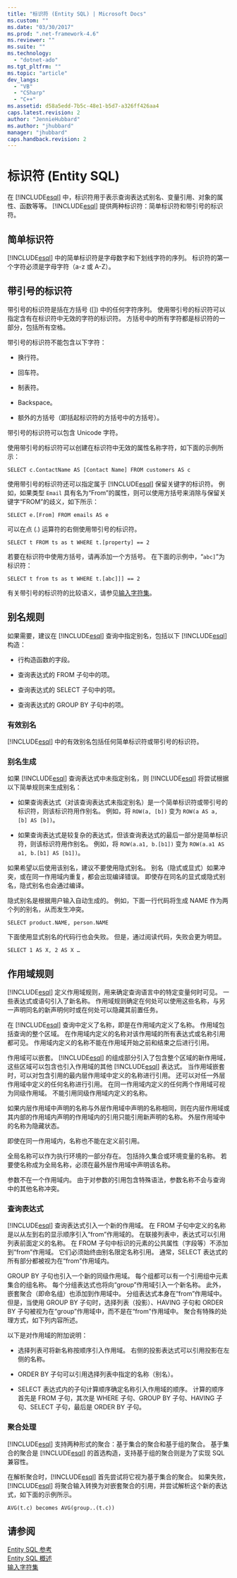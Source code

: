 ```yaml
---
title: "标识符 (Entity SQL) | Microsoft Docs"
ms.custom: ""
ms.date: "03/30/2017"
ms.prod: ".net-framework-4.6"
ms.reviewer: ""
ms.suite: ""
ms.technology: 
  - "dotnet-ado"
ms.tgt_pltfrm: ""
ms.topic: "article"
dev_langs: 
  - "VB"
  - "CSharp"
  - "C++"
ms.assetid: d58a5edd-7b5c-48e1-b5d7-a326ff426aa4
caps.latest.revision: 2
author: "JennieHubbard"
ms.author: "jhubbard"
manager: "jhubbard"
caps.handback.revision: 2
---
```

# 标识符 (Entity SQL)
在 [!INCLUDE[esql](../../../../../../includes/esql-md.md)] 中，标识符用于表示查询表达式别名、变量引用、对象的属性、函数等等。  [!INCLUDE[esql](../../../../../../includes/esql-md.md)] 提供两种标识符：简单标识符和带引号的标识符。  
  
## 简单标识符  
 [!INCLUDE[esql](../../../../../../includes/esql-md.md)] 中的简单标识符是字母数字和下划线字符的序列。  标识符的第一个字符必须是字母字符（a\-z 或 A\-Z）。  
  
## 带引号的标识符  
 带引号的标识符是括在方括号 \(\[\]\) 中的任何字符序列。  使用带引号的标识符可以指定含有在标识符中无效的字符的标识符。  方括号中的所有字符都是标识符的一部分，包括所有空格。  
  
 带引号的标识符不能包含以下字符：  
  
-   换行符。  
  
-   回车符。  
  
-   制表符。  
  
-   Backspace。  
  
-   额外的方括号（即括起标识符的方括号中的方括号）。  
  
 带引号的标识符可以包含 Unicode 字符。  
  
 使用带引号的标识符可以创建在标识符中无效的属性名称字符，如下面的示例所示：  
  
 `SELECT c.ContactName AS [Contact Name] FROM customers AS c`  
  
 使用带引号的标识符还可以指定属于 [!INCLUDE[esql](../../../../../../includes/esql-md.md)] 保留关键字的标识符。  例如，如果类型 `Email` 具有名为“From”的属性，则可以使用方括号来消除与保留关键字“FROM”的歧义，如下所示：  
  
 `SELECT e.[From] FROM emails AS e`  
  
 可以在点 \(.\) 运算符的右侧使用带引号的标识符。  
  
 `SELECT t FROM ts as t WHERE t.[property] == 2`  
  
 若要在标识符中使用方括号，请再添加一个方括号。  在下面的示例中，“`abc]`”为标识符：  
  
 `SELECT t from ts as t WHERE t.[abc]]] == 2`  
  
 有关带引号的标识符的比较语义，请参见[输入字符集](../../../../../../docs/framework/data/adonet/ef/language-reference/input-character-set-entity-sql.md)。  
  
## 别名规则  
 如果需要，建议在 [!INCLUDE[esql](../../../../../../includes/esql-md.md)] 查询中指定别名，包括以下 [!INCLUDE[esql](../../../../../../includes/esql-md.md)] 构造：  
  
-   行构造函数的字段。  
  
-   查询表达式的 FROM 子句中的项。  
  
-   查询表达式的 SELECT 子句中的项。  
  
-   查询表达式的 GROUP BY 子句中的项。  
  
### 有效别名  
 [!INCLUDE[esql](../../../../../../includes/esql-md.md)] 中的有效别名包括任何简单标识符或带引号的标识符。  
  
### 别名生成  
 如果 [!INCLUDE[esql](../../../../../../includes/esql-md.md)] 查询表达式中未指定别名，则 [!INCLUDE[esql](../../../../../../includes/esql-md.md)] 将尝试根据以下简单规则来生成别名：  
  
-   如果查询表达式（对该查询表达式未指定别名）是一个简单标识符或带引号的标识符，则该标识符用作别名。  例如，将  `ROW(a, [b])`  变为  `ROW(a AS a, [b] AS [b])`。  
  
-   如果查询表达式是较复杂的表达式，但该查询表达式的最后一部分是简单标识符，则该标识符用作别名。  例如，将  `ROW(a.a1, b.[b1])`  变为  `ROW(a.a1 AS a1, b.[b1] AS [b1])`。  
  
 如果希望以后使用该别名，建议不要使用隐式别名。  别名（隐式或显式）如果冲突，或在同一作用域内重复，都会出现编译错误。  即使存在同名的显式或隐式别名，隐式别名也会通过编译。  
  
 隐式别名是根据用户输入自动生成的。  例如，下面一行代码将生成 NAME 作为两个列的别名，从而发生冲突。  
  
```  
SELECT product.NAME, person.NAME  
```  
  
 下面使用显式别名的代码行也会失败。  但是，通过阅读代码，失败会更为明显。  
  
```  
SELECT 1 AS X, 2 AS X …  
```  
  
## 作用域规则  
 [!INCLUDE[esql](../../../../../../includes/esql-md.md)] 定义作用域规则，用来确定查询语言中的特定变量何时可见。  一些表达式或语句引入了新名称。  作用域规则确定在何处可以使用这些名称，与另一声明同名的新声明何时或在何处可以隐藏其前置任务。  
  
 在 [!INCLUDE[esql](../../../../../../includes/esql-md.md)] 查询中定义了名称，即是在作用域内定义了名称。  作用域包括查询的整个区域。  在作用域内定义的名称对该作用域的所有表达式或名称引用都可见。  作用域内定义的名称不能在作用域开始之前和结束之后进行引用。  
  
 作用域可以嵌套。  [!INCLUDE[esql](../../../../../../includes/esql-md.md)] 的组成部分引入了包含整个区域的新作用域，这些区域可以包含也引入作用域的其他 [!INCLUDE[esql](../../../../../../includes/esql-md.md)] 表达式。  当作用域嵌套时，可以对包含引用的最内层作用域中定义的名称进行引用。  还可以对任一外层作用域中定义的任何名称进行引用。  在同一作用域内定义的任何两个作用域可视为同级作用域。  不能引用同级作用域内定义的名称。  
  
 如果内层作用域中声明的名称与外层作用域中声明的名称相同，则在内层作用域或其内部的作用域内声明的作用域内的引用只能引用新声明的名称。  外层作用域中的名称为隐藏状态。  
  
 即使在同一作用域内，名称也不能在定义前引用。  
  
 全局名称可以作为执行环境的一部分存在。  包括持久集合或环境变量的名称。  若要使名称成为全局名称，必须在最外层作用域中声明该名称。  
  
 参数不在一个作用域内。  由于对参数的引用包含特殊语法，参数名称不会与查询中的其他名称冲突。  
  
### 查询表达式  
 [!INCLUDE[esql](../../../../../../includes/esql-md.md)] 查询表达式引入一个新的作用域。  在 FROM 子句中定义的名称是以从左到右的显示顺序引入“from”作用域的。  在联接列表中，表达式可以引用列表前面定义的名称。  在 FROM 子句中标识的元素的公共属性（字段等）不添加到“from”作用域。  它们必须始终由别名限定名称引用。  通常，SELECT 表达式的所有部分都被视为在“from”作用域内。  
  
 GROUP BY 子句也引入一个新的同级作用域。  每个组都可以有一个引用组中元素集合的组名称。  每个分组表达式也将向“group”作用域引入一个新名称。  此外，嵌套聚合（即命名组）也添加到作用域中。  分组表达式本身在“from”作用域中。  但是，当使用 GROUP BY 子句时，选择列表（投影）、HAVING 子句和 ORDER BY 子句被视为在“group”作用域中，而不是在“from”作用域中。  聚合有特殊的处理方式，如下列内容所述。  
  
 以下是对作用域的附加说明：  
  
-   选择列表可将新名称按顺序引入作用域。  右侧的投影表达式可以引用投影在左侧的名称。  
  
-   ORDER BY 子句可以引用选择列表中指定的名称（别名）。  
  
-   SELECT 表达式内的子句计算顺序确定名称引入作用域的顺序。  计算的顺序首先是 FROM 子句，其次是 WHERE 子句、GROUP BY 子句、HAVING 子句、SELECT 子句，最后是 ORDER BY 子句。  
  
### 聚合处理  
 [!INCLUDE[esql](../../../../../../includes/esql-md.md)] 支持两种形式的聚合：基于集合的聚合和基于组的聚合。  基于集合的聚合是 [!INCLUDE[esql](../../../../../../includes/esql-md.md)] 的首选构造，支持基于组的聚合则是为了实现 SQL 兼容性。  
  
 在解析聚合时，[!INCLUDE[esql](../../../../../../includes/esql-md.md)] 首先尝试将它视为基于集合的聚合。  如果失败，[!INCLUDE[esql](../../../../../../includes/esql-md.md)] 将聚合输入转换为对嵌套聚合的引用，并尝试解析这个新的表达式，如下面的示例所示。  
  
 `AVG(t.c) becomes AVG(group..(t.c))`  
  
## 请参阅  
 [Entity SQL 参考](../../../../../../docs/framework/data/adonet/ef/language-reference/entity-sql-reference.md)   
 [Entity SQL 概述](../../../../../../docs/framework/data/adonet/ef/language-reference/entity-sql-overview.md)   
 [输入字符集](../../../../../../docs/framework/data/adonet/ef/language-reference/input-character-set-entity-sql.md)